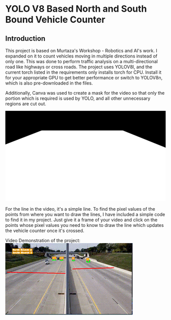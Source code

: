 # YOLO V8 Based North and South Bound Vehicle Counter

## Introduction
This project is based on Murtaza's Workshop - Robotics and AI's work. I expanded on it to count vehicles moving in multiple directions instead of only one. This was done to perform traffic analysis on a multi-directional road like highways or cross roads. The project uses YOLOV8l, and the current torch listed in the requirements only installs torch for CPU. Install it for your appropriate GPU to get better performance or switch to YOLOV8n, which is also pre-downloaded in the files.

Additionally, Canva was used to create a mask for the video so that only the portion which is required is used by YOLO, and all other unnecessary regions are cut out.

![Mask Image](https://github.com/LoneDragonII/Yolo-V8-Vehicle-Counter/blob/main/videos/mask.png)

For the line in the video, it's a simple line. To find the pixel values of the points from where you want to draw the lines, I have included a simple code to find it in my project. Just give it a frame of your video and click on the points whose pixel values you need to know to draw the line which updates the vehicle counter once it's crossed.

Video Demonstration of the project:
![Vehicle Counter](https://github.com/LoneDragonII/Yolo-V8-Vehicle-Counter/blob/main/final%20result.gif)
